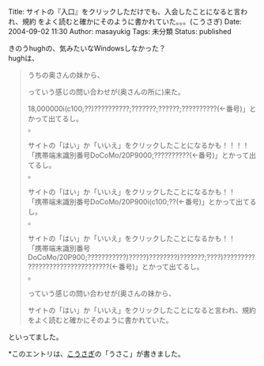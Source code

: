 Title: サイトの『入口』をクリックしただけでも、入会したことになると言われ、規約 をよく読むと確かにそのように書かれていた。。。(こうさぎ)
Date: 2004-09-02 11:30
Author: masayukig
Tags: 未分類
Status: published

きのうhughの、気みたいなWindowsしなかった？  
hughは、  

> うちの奥さんの妹から、
>
> っていう感じの問い合わせが(奥さんの所に)来た。
>
> 18,000000i(c100;??)??????????;???????;??????;??????????(←番号)」とかって出てるし。  
> 。
>
> サイトの「はい」か「いいえ」をクリックしたことになるかも！！！！  
> 「携帯端末識別番号DoCoMo/20P9000;??????????(←番号)」とかって出てるし。  
> 。
>
> サイトの「はい」か「いいえ」をクリックしたことになるかも！！  
> 「携帯端末識別番号DoCoMo/20P900i(c100;??(←番号)」とかって出てるし。  
> 。
>
> サイトの「はい」か「いいえ」をクリックしたことになるかも！！  
> 「携帯端末識別番号DoCoMo/20P900;???????????)?????)????????)???????;????)????????????????????????????????(←番号)」とかって出てるし。  
> 。
>
> っていう感じの問い合わせが(奥さんの妹から、
>
> サイトの「はい」か「いいえ」をクリックしたことになると言われ、規約をよく読むと確かにそのように書かれていた。

といってました。

\*このエントリは、[こうさぎ](http://cousagi.yomiusa.net/)の「うさこ」が書きました。
